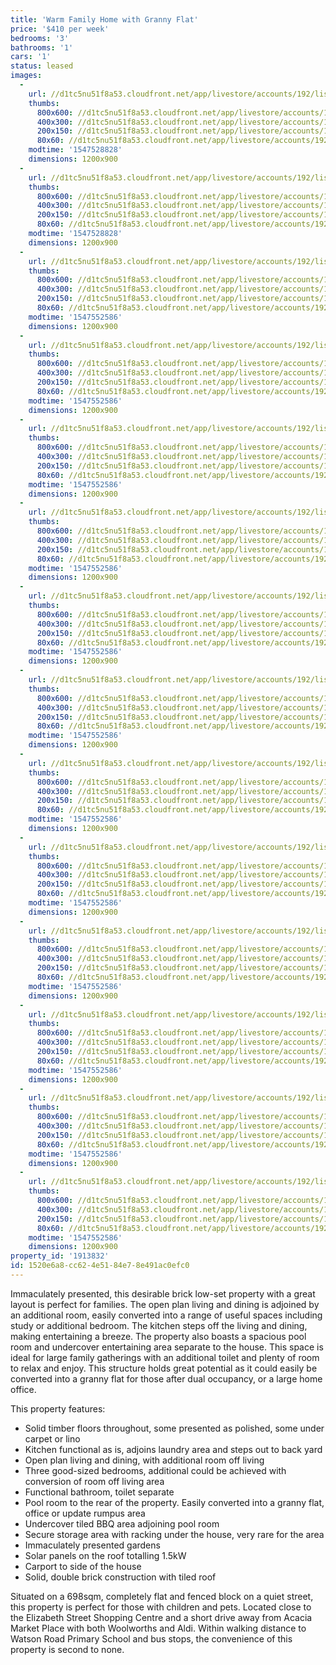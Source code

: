 ```yaml
---
title: 'Warm Family Home with Granny Flat'
price: '$410 per week'
bedrooms: '3'
bathrooms: '1'
cars: '1'
status: leased
images:
  -
    url: //d1tc5nu51f8a53.cloudfront.net/app/livestore/accounts/192/listings/1778891/images/Farrar-20-Front-Dayn_935200615_20190115030441.jpg
    thumbs:
      800x600: //d1tc5nu51f8a53.cloudfront.net/app/livestore/accounts/192/listings/1778891/images/Farrar-20-Front-Dayn_935200615_20190115030441_800x600.jpg
      400x300: //d1tc5nu51f8a53.cloudfront.net/app/livestore/accounts/192/listings/1778891/images/Farrar-20-Front-Dayn_935200615_20190115030441_400x300.jpg
      200x150: //d1tc5nu51f8a53.cloudfront.net/app/livestore/accounts/192/listings/1778891/images/Farrar-20-Front-Dayn_935200615_20190115030441_200x150.jpg
      80x60: //d1tc5nu51f8a53.cloudfront.net/app/livestore/accounts/192/listings/1778891/images/Farrar-20-Front-Dayn_935200615_20190115030441_80x60.jpg
    modtime: '1547528828'
    dimensions: 1200x900
  -
    url: //d1tc5nu51f8a53.cloudfront.net/app/livestore/accounts/192/listings/1778891/images/Farrar-20-Backyard-D_40306370_20190115030426.jpg
    thumbs:
      800x600: //d1tc5nu51f8a53.cloudfront.net/app/livestore/accounts/192/listings/1778891/images/Farrar-20-Backyard-D_40306370_20190115030426_800x600.jpg
      400x300: //d1tc5nu51f8a53.cloudfront.net/app/livestore/accounts/192/listings/1778891/images/Farrar-20-Backyard-D_40306370_20190115030426_400x300.jpg
      200x150: //d1tc5nu51f8a53.cloudfront.net/app/livestore/accounts/192/listings/1778891/images/Farrar-20-Backyard-D_40306370_20190115030426_200x150.jpg
      80x60: //d1tc5nu51f8a53.cloudfront.net/app/livestore/accounts/192/listings/1778891/images/Farrar-20-Backyard-D_40306370_20190115030426_80x60.jpg
    modtime: '1547528828'
    dimensions: 1200x900
  -
    url: //d1tc5nu51f8a53.cloudfront.net/app/livestore/accounts/192/listings/1778891/images/Farrar-20-Rumpus2-Da_881858884_20190115094259.jpg
    thumbs:
      800x600: //d1tc5nu51f8a53.cloudfront.net/app/livestore/accounts/192/listings/1778891/images/Farrar-20-Rumpus2-Da_881858884_20190115094259_800x600.jpg
      400x300: //d1tc5nu51f8a53.cloudfront.net/app/livestore/accounts/192/listings/1778891/images/Farrar-20-Rumpus2-Da_881858884_20190115094259_400x300.jpg
      200x150: //d1tc5nu51f8a53.cloudfront.net/app/livestore/accounts/192/listings/1778891/images/Farrar-20-Rumpus2-Da_881858884_20190115094259_200x150.jpg
      80x60: //d1tc5nu51f8a53.cloudfront.net/app/livestore/accounts/192/listings/1778891/images/Farrar-20-Rumpus2-Da_881858884_20190115094259_80x60.jpg
    modtime: '1547552586'
    dimensions: 1200x900
  -
    url: //d1tc5nu51f8a53.cloudfront.net/app/livestore/accounts/192/listings/1778891/images/Farrar-20-Patio-Dayn_3251890182_20190115030453.jpg
    thumbs:
      800x600: //d1tc5nu51f8a53.cloudfront.net/app/livestore/accounts/192/listings/1778891/images/Farrar-20-Patio-Dayn_3251890182_20190115030453_800x600.jpg
      400x300: //d1tc5nu51f8a53.cloudfront.net/app/livestore/accounts/192/listings/1778891/images/Farrar-20-Patio-Dayn_3251890182_20190115030453_400x300.jpg
      200x150: //d1tc5nu51f8a53.cloudfront.net/app/livestore/accounts/192/listings/1778891/images/Farrar-20-Patio-Dayn_3251890182_20190115030453_200x150.jpg
      80x60: //d1tc5nu51f8a53.cloudfront.net/app/livestore/accounts/192/listings/1778891/images/Farrar-20-Patio-Dayn_3251890182_20190115030453_80x60.jpg
    modtime: '1547552586'
    dimensions: 1200x900
  -
    url: //d1tc5nu51f8a53.cloudfront.net/app/livestore/accounts/192/listings/1778891/images/Farrar-20-Living2-Da_5382913461_20190115030450.jpg
    thumbs:
      800x600: //d1tc5nu51f8a53.cloudfront.net/app/livestore/accounts/192/listings/1778891/images/Farrar-20-Living2-Da_5382913461_20190115030450_800x600.jpg
      400x300: //d1tc5nu51f8a53.cloudfront.net/app/livestore/accounts/192/listings/1778891/images/Farrar-20-Living2-Da_5382913461_20190115030450_400x300.jpg
      200x150: //d1tc5nu51f8a53.cloudfront.net/app/livestore/accounts/192/listings/1778891/images/Farrar-20-Living2-Da_5382913461_20190115030450_200x150.jpg
      80x60: //d1tc5nu51f8a53.cloudfront.net/app/livestore/accounts/192/listings/1778891/images/Farrar-20-Living2-Da_5382913461_20190115030450_80x60.jpg
    modtime: '1547552586'
    dimensions: 1200x900
  -
    url: //d1tc5nu51f8a53.cloudfront.net/app/livestore/accounts/192/listings/1778891/images/Farrar-20-Living-Day_1040303299_20190115030449.jpg
    thumbs:
      800x600: //d1tc5nu51f8a53.cloudfront.net/app/livestore/accounts/192/listings/1778891/images/Farrar-20-Living-Day_1040303299_20190115030449_800x600.jpg
      400x300: //d1tc5nu51f8a53.cloudfront.net/app/livestore/accounts/192/listings/1778891/images/Farrar-20-Living-Day_1040303299_20190115030449_400x300.jpg
      200x150: //d1tc5nu51f8a53.cloudfront.net/app/livestore/accounts/192/listings/1778891/images/Farrar-20-Living-Day_1040303299_20190115030449_200x150.jpg
      80x60: //d1tc5nu51f8a53.cloudfront.net/app/livestore/accounts/192/listings/1778891/images/Farrar-20-Living-Day_1040303299_20190115030449_80x60.jpg
    modtime: '1547552586'
    dimensions: 1200x900
  -
    url: //d1tc5nu51f8a53.cloudfront.net/app/livestore/accounts/192/listings/1778891/images/Farrar-20-FrontRumpu_8461674215_20190115030445.jpg
    thumbs:
      800x600: //d1tc5nu51f8a53.cloudfront.net/app/livestore/accounts/192/listings/1778891/images/Farrar-20-FrontRumpu_8461674215_20190115030445_800x600.jpg
      400x300: //d1tc5nu51f8a53.cloudfront.net/app/livestore/accounts/192/listings/1778891/images/Farrar-20-FrontRumpu_8461674215_20190115030445_400x300.jpg
      200x150: //d1tc5nu51f8a53.cloudfront.net/app/livestore/accounts/192/listings/1778891/images/Farrar-20-FrontRumpu_8461674215_20190115030445_200x150.jpg
      80x60: //d1tc5nu51f8a53.cloudfront.net/app/livestore/accounts/192/listings/1778891/images/Farrar-20-FrontRumpu_8461674215_20190115030445_80x60.jpg
    modtime: '1547552586'
    dimensions: 1200x900
  -
    url: //d1tc5nu51f8a53.cloudfront.net/app/livestore/accounts/192/listings/1778891/images/Farrar-20-FrontRumpu_9118808348_20190115030443.jpg
    thumbs:
      800x600: //d1tc5nu51f8a53.cloudfront.net/app/livestore/accounts/192/listings/1778891/images/Farrar-20-FrontRumpu_9118808348_20190115030443_800x600.jpg
      400x300: //d1tc5nu51f8a53.cloudfront.net/app/livestore/accounts/192/listings/1778891/images/Farrar-20-FrontRumpu_9118808348_20190115030443_400x300.jpg
      200x150: //d1tc5nu51f8a53.cloudfront.net/app/livestore/accounts/192/listings/1778891/images/Farrar-20-FrontRumpu_9118808348_20190115030443_200x150.jpg
      80x60: //d1tc5nu51f8a53.cloudfront.net/app/livestore/accounts/192/listings/1778891/images/Farrar-20-FrontRumpu_9118808348_20190115030443_80x60.jpg
    modtime: '1547552586'
    dimensions: 1200x900
  -
    url: //d1tc5nu51f8a53.cloudfront.net/app/livestore/accounts/192/listings/1778891/images/Farrar-20-Rumpus-Day_6909809567_20190115030456.jpg
    thumbs:
      800x600: //d1tc5nu51f8a53.cloudfront.net/app/livestore/accounts/192/listings/1778891/images/Farrar-20-Rumpus-Day_6909809567_20190115030456_800x600.jpg
      400x300: //d1tc5nu51f8a53.cloudfront.net/app/livestore/accounts/192/listings/1778891/images/Farrar-20-Rumpus-Day_6909809567_20190115030456_400x300.jpg
      200x150: //d1tc5nu51f8a53.cloudfront.net/app/livestore/accounts/192/listings/1778891/images/Farrar-20-Rumpus-Day_6909809567_20190115030456_200x150.jpg
      80x60: //d1tc5nu51f8a53.cloudfront.net/app/livestore/accounts/192/listings/1778891/images/Farrar-20-Rumpus-Day_6909809567_20190115030456_80x60.jpg
    modtime: '1547552586'
    dimensions: 1200x900
  -
    url: //d1tc5nu51f8a53.cloudfront.net/app/livestore/accounts/192/listings/1778891/images/Farrar-20-Kitchen-Da_9059120878_20190115030447.jpg
    thumbs:
      800x600: //d1tc5nu51f8a53.cloudfront.net/app/livestore/accounts/192/listings/1778891/images/Farrar-20-Kitchen-Da_9059120878_20190115030447_800x600.jpg
      400x300: //d1tc5nu51f8a53.cloudfront.net/app/livestore/accounts/192/listings/1778891/images/Farrar-20-Kitchen-Da_9059120878_20190115030447_400x300.jpg
      200x150: //d1tc5nu51f8a53.cloudfront.net/app/livestore/accounts/192/listings/1778891/images/Farrar-20-Kitchen-Da_9059120878_20190115030447_200x150.jpg
      80x60: //d1tc5nu51f8a53.cloudfront.net/app/livestore/accounts/192/listings/1778891/images/Farrar-20-Kitchen-Da_9059120878_20190115030447_80x60.jpg
    modtime: '1547552586'
    dimensions: 1200x900
  -
    url: //d1tc5nu51f8a53.cloudfront.net/app/livestore/accounts/192/listings/1778891/images/Farrar-20-Bed1-Dayne_3420543875_20190115030429.jpg
    thumbs:
      800x600: //d1tc5nu51f8a53.cloudfront.net/app/livestore/accounts/192/listings/1778891/images/Farrar-20-Bed1-Dayne_3420543875_20190115030429_800x600.jpg
      400x300: //d1tc5nu51f8a53.cloudfront.net/app/livestore/accounts/192/listings/1778891/images/Farrar-20-Bed1-Dayne_3420543875_20190115030429_400x300.jpg
      200x150: //d1tc5nu51f8a53.cloudfront.net/app/livestore/accounts/192/listings/1778891/images/Farrar-20-Bed1-Dayne_3420543875_20190115030429_200x150.jpg
      80x60: //d1tc5nu51f8a53.cloudfront.net/app/livestore/accounts/192/listings/1778891/images/Farrar-20-Bed1-Dayne_3420543875_20190115030429_80x60.jpg
    modtime: '1547552586'
    dimensions: 1200x900
  -
    url: //d1tc5nu51f8a53.cloudfront.net/app/livestore/accounts/192/listings/1778891/images/Farrar-20-Bed2-Dayne_8780351625_20190115030431.jpg
    thumbs:
      800x600: //d1tc5nu51f8a53.cloudfront.net/app/livestore/accounts/192/listings/1778891/images/Farrar-20-Bed2-Dayne_8780351625_20190115030431_800x600.jpg
      400x300: //d1tc5nu51f8a53.cloudfront.net/app/livestore/accounts/192/listings/1778891/images/Farrar-20-Bed2-Dayne_8780351625_20190115030431_400x300.jpg
      200x150: //d1tc5nu51f8a53.cloudfront.net/app/livestore/accounts/192/listings/1778891/images/Farrar-20-Bed2-Dayne_8780351625_20190115030431_200x150.jpg
      80x60: //d1tc5nu51f8a53.cloudfront.net/app/livestore/accounts/192/listings/1778891/images/Farrar-20-Bed2-Dayne_8780351625_20190115030431_80x60.jpg
    modtime: '1547552586'
    dimensions: 1200x900
  -
    url: //d1tc5nu51f8a53.cloudfront.net/app/livestore/accounts/192/listings/1778891/images/Farrar-20-Bed3-Dayne_9170257677_20190115030435.jpg
    thumbs:
      800x600: //d1tc5nu51f8a53.cloudfront.net/app/livestore/accounts/192/listings/1778891/images/Farrar-20-Bed3-Dayne_9170257677_20190115030435_800x600.jpg
      400x300: //d1tc5nu51f8a53.cloudfront.net/app/livestore/accounts/192/listings/1778891/images/Farrar-20-Bed3-Dayne_9170257677_20190115030435_400x300.jpg
      200x150: //d1tc5nu51f8a53.cloudfront.net/app/livestore/accounts/192/listings/1778891/images/Farrar-20-Bed3-Dayne_9170257677_20190115030435_200x150.jpg
      80x60: //d1tc5nu51f8a53.cloudfront.net/app/livestore/accounts/192/listings/1778891/images/Farrar-20-Bed3-Dayne_9170257677_20190115030435_80x60.jpg
    modtime: '1547552586'
    dimensions: 1200x900
  -
    url: //d1tc5nu51f8a53.cloudfront.net/app/livestore/accounts/192/listings/1778891/images/Farrar-20-Bathroom-D_8934807486_20190115030428.jpg
    thumbs:
      800x600: //d1tc5nu51f8a53.cloudfront.net/app/livestore/accounts/192/listings/1778891/images/Farrar-20-Bathroom-D_8934807486_20190115030428_800x600.jpg
      400x300: //d1tc5nu51f8a53.cloudfront.net/app/livestore/accounts/192/listings/1778891/images/Farrar-20-Bathroom-D_8934807486_20190115030428_400x300.jpg
      200x150: //d1tc5nu51f8a53.cloudfront.net/app/livestore/accounts/192/listings/1778891/images/Farrar-20-Bathroom-D_8934807486_20190115030428_200x150.jpg
      80x60: //d1tc5nu51f8a53.cloudfront.net/app/livestore/accounts/192/listings/1778891/images/Farrar-20-Bathroom-D_8934807486_20190115030428_80x60.jpg
    modtime: '1547552586'
    dimensions: 1200x900
property_id: '1913832'
id: 1520e6a8-cc62-4e51-84e7-8e491ac0efc0
---
```

Immaculately presented, this desirable brick low-set property with a great layout is perfect for families. The open plan living and dining is adjoined by an additional room, easily converted into a range of useful spaces including study or additional bedroom. The kitchen steps off the living and dining, making entertaining a breeze. The property also boasts a spacious pool room and undercover entertaining area separate to the house. This space is ideal for large family gatherings with an additional toilet and plenty of room to relax and enjoy. This structure holds great potential as it could easily be converted into a granny flat for those after dual occupancy, or a large home office. 

This property features:

*  Solid timber floors throughout, some presented as polished, some under carpet or lino
*  Kitchen functional as is, adjoins laundry area and steps out to back yard
*  Open plan living and dining, with additional room off living
*  Three good-sized bedrooms, additional could be achieved with conversion of room off living area
*  Functional bathroom, toilet separate
*  Pool room to the rear of the property. Easily converted into a granny flat, office or update rumpus area
*  Undercover tiled BBQ area adjoining pool room
*  Secure storage area with racking under the house, very rare for the area
*  Immaculately presented gardens
*  Solar panels on the roof totalling 1.5kW
*  Carport to side of the house
*  Solid, double brick construction with tiled roof

Situated on a 698sqm, completely flat and fenced block on a quiet street, this property is perfect for those with children and pets. Located close to the Elizabeth Street Shopping Centre and a short drive away from Acacia Market Place with both Woolworths and Aldi. Within walking distance to Watson Road Primary School and bus stops, the convenience of this property is second to none.